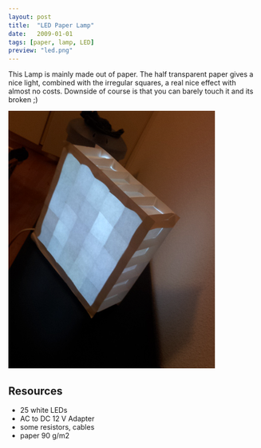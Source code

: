 ```yaml
---
layout: post
title:  "LED Paper Lamp"
date:   2009-01-01
tags: [paper, lamp, LED]
preview: "led.png"
---
```


This Lamp is mainly made out of paper. The half transparent paper gives a nice light, combined with the irregular squares, a real nice effect with almost no costs. Downside of course is that you can barely touch it and its broken ;)

![LED Lamp](/img/posts/media/led/LEDPaperLamp.png)

## Resources

- 25 white LEDs
- AC to DC 12 V Adapter
- some resistors, cables
- paper 90 g/m2

